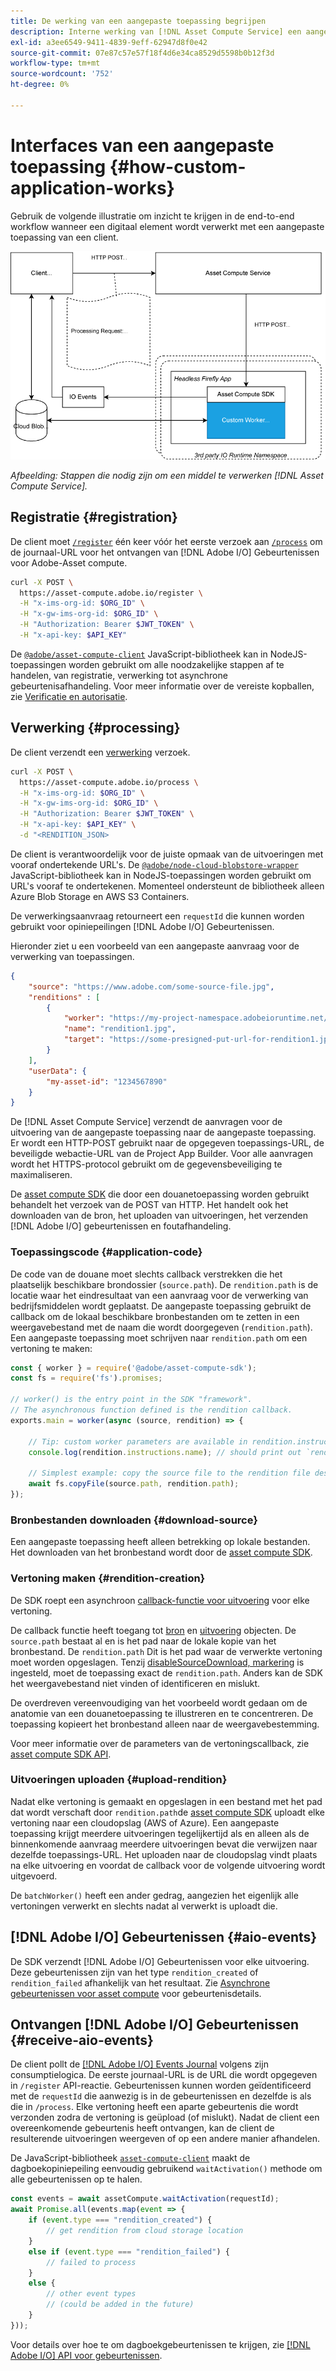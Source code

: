 ```yaml
---
title: De werking van een aangepaste toepassing begrijpen
description: Interne werking van [!DNL Asset Compute Service] een aangepaste toepassing om te begrijpen hoe deze werkt.
exl-id: a3ee6549-9411-4839-9eff-62947d8f0e42
source-git-commit: 07e87c57e57f18f4d6e34ca8529d5598b0b12f3d
workflow-type: tm+mt
source-wordcount: '752'
ht-degree: 0%

---
```


# Interfaces van een aangepaste toepassing {#how-custom-application-works}

Gebruik de volgende illustratie om inzicht te krijgen in de end-to-end workflow wanneer een digitaal element wordt verwerkt met een aangepaste toepassing van een client.

![Aangepaste workflow voor toepassingen](assets/customworker.png)

*Afbeelding: Stappen die nodig zijn om een middel te verwerken [!DNL Asset Compute Service].*

## Registratie {#registration}

De client moet [`/register`](api.md#register) één keer vóór het eerste verzoek aan [`/process`](api.md#process-request) om de journaal-URL voor het ontvangen van [!DNL Adobe I/O] Gebeurtenissen voor Adobe-Asset compute.

```sh
curl -X POST \
  https://asset-compute.adobe.io/register \
  -H "x-ims-org-id: $ORG_ID" \
  -H "x-gw-ims-org-id: $ORG_ID" \
  -H "Authorization: Bearer $JWT_TOKEN" \
  -H "x-api-key: $API_KEY"
```

De [`@adobe/asset-compute-client`](https://github.com/adobe/asset-compute-client#usage) JavaScript-bibliotheek kan in NodeJS-toepassingen worden gebruikt om alle noodzakelijke stappen af te handelen, van registratie, verwerking tot asynchrone gebeurtenisafhandeling. Voor meer informatie over de vereiste kopballen, zie [Verificatie en autorisatie](api.md).

## Verwerking {#processing}

De client verzendt een [verwerking](api.md#process-request) verzoek.

```sh
curl -X POST \
  https://asset-compute.adobe.io/process \
  -H "x-ims-org-id: $ORG_ID" \
  -H "x-gw-ims-org-id: $ORG_ID" \
  -H "Authorization: Bearer $JWT_TOKEN" \
  -H "x-api-key: $API_KEY" \
  -d "<RENDITION_JSON>
```

De client is verantwoordelijk voor de juiste opmaak van de uitvoeringen met vooraf ondertekende URL&#39;s. De [`@adobe/node-cloud-blobstore-wrapper`](https://github.com/adobe/node-cloud-blobstore-wrapper#presigned-urls) JavaScript-bibliotheek kan in NodeJS-toepassingen worden gebruikt om URL&#39;s vooraf te ondertekenen. Momenteel ondersteunt de bibliotheek alleen Azure Blob Storage en AWS S3 Containers.

De verwerkingsaanvraag retourneert een `requestId` die kunnen worden gebruikt voor opiniepeilingen [!DNL Adobe I/O] Gebeurtenissen.

Hieronder ziet u een voorbeeld van een aangepaste aanvraag voor de verwerking van toepassingen.

```json
{
    "source": "https://www.adobe.com/some-source-file.jpg",
    "renditions" : [
        {
            "worker": "https://my-project-namespace.adobeioruntime.net/api/v1/web/my-namespace-version/my-worker",
            "name": "rendition1.jpg",
            "target": "https://some-presigned-put-url-for-rendition1.jpg",
        }
    ],
    "userData": {
        "my-asset-id": "1234567890"
    }
}
```

De [!DNL Asset Compute Service] verzendt de aanvragen voor de uitvoering van de aangepaste toepassing naar de aangepaste toepassing. Er wordt een HTTP-POST gebruikt naar de opgegeven toepassings-URL, de beveiligde webactie-URL van de Project App Builder. Voor alle aanvragen wordt het HTTPS-protocol gebruikt om de gegevensbeveiliging te maximaliseren.

De [asset compute SDK](https://github.com/adobe/asset-compute-sdk#adobe-asset-compute-worker-sdk) die door een douanetoepassing worden gebruikt behandelt het verzoek van de POST van HTTP. Het handelt ook het downloaden van de bron, het uploaden van uitvoeringen, het verzenden [!DNL Adobe I/O] gebeurtenissen en foutafhandeling.

<!-- TBD: Add the application diagram. -->

### Toepassingscode {#application-code}

De code van de douane moet slechts callback verstrekken die het plaatselijk beschikbare brondossier (`source.path`). De `rendition.path` is de locatie waar het eindresultaat van een aanvraag voor de verwerking van bedrijfsmiddelen wordt geplaatst. De aangepaste toepassing gebruikt de callback om de lokaal beschikbare bronbestanden om te zetten in een weergavebestand met de naam die wordt doorgegeven (`rendition.path`). Een aangepaste toepassing moet schrijven naar `rendition.path` om een vertoning te maken:

```javascript
const { worker } = require('@adobe/asset-compute-sdk');
const fs = require('fs').promises;

// worker() is the entry point in the SDK "framework".
// The asynchronous function defined is the rendition callback.
exports.main = worker(async (source, rendition) => {

    // Tip: custom worker parameters are available in rendition.instructions.
    console.log(rendition.instructions.name); // should print out `rendition.jpg`.

    // Simplest example: copy the source file to the rendition file destination so as to transfer the asset as is without processing.
    await fs.copyFile(source.path, rendition.path);
});
```

### Bronbestanden downloaden {#download-source}

Een aangepaste toepassing heeft alleen betrekking op lokale bestanden. Het downloaden van het bronbestand wordt door de [asset compute SDK](https://github.com/adobe/asset-compute-sdk#adobe-asset-compute-worker-sdk).

### Vertoning maken {#rendition-creation}

De SDK roept een asynchroon [callback-functie voor uitvoering](https://github.com/adobe/asset-compute-sdk#rendition-callback-for-worker-required) voor elke vertoning.

De callback functie heeft toegang tot [bron](https://github.com/adobe/asset-compute-sdk#source) en [uitvoering](https://github.com/adobe/asset-compute-sdk#rendition) objecten. De `source.path` bestaat al en is het pad naar de lokale kopie van het bronbestand. De `rendition.path` Dit is het pad waar de verwerkte vertoning moet worden opgeslagen. Tenzij [disableSourceDownload, markering](https://github.com/adobe/asset-compute-sdk#worker-options-optional) is ingesteld, moet de toepassing exact de `rendition.path`. Anders kan de SDK het weergavebestand niet vinden of identificeren en mislukt.

De overdreven vereenvoudiging van het voorbeeld wordt gedaan om de anatomie van een douanetoepassing te illustreren en te concentreren. De toepassing kopieert het bronbestand alleen naar de weergavebestemming.

Voor meer informatie over de parameters van de vertoningscallback, zie [asset compute SDK API](https://github.com/adobe/asset-compute-sdk#api-details).

### Uitvoeringen uploaden {#upload-rendition}

Nadat elke vertoning is gemaakt en opgeslagen in een bestand met het pad dat wordt verschaft door `rendition.path`de [asset compute SDK](https://github.com/adobe/asset-compute-sdk#adobe-asset-compute-worker-sdk) uploadt elke vertoning naar een cloudopslag (AWS of Azure). Een aangepaste toepassing krijgt meerdere uitvoeringen tegelijkertijd als en alleen als de binnenkomende aanvraag meerdere uitvoeringen bevat die verwijzen naar dezelfde toepassings-URL. Het uploaden naar de cloudopslag vindt plaats na elke uitvoering en voordat de callback voor de volgende uitvoering wordt uitgevoerd.

De `batchWorker()` heeft een ander gedrag, aangezien het eigenlijk alle vertoningen verwerkt en slechts nadat al verwerkt is uploadt die.

## [!DNL Adobe I/O] Gebeurtenissen {#aio-events}

De SDK verzendt [!DNL Adobe I/O] Gebeurtenissen voor elke uitvoering. Deze gebeurtenissen zijn van het type `rendition_created` of `rendition_failed` afhankelijk van het resultaat. Zie [Asynchrone gebeurtenissen voor asset compute](api.md#asynchronous-events) voor gebeurtenisdetails.

## Ontvangen [!DNL Adobe I/O] Gebeurtenissen {#receive-aio-events}

De client pollt de [[!DNL Adobe I/O] Events Journal](https://www.adobe.io/apis/experienceplatform/events/ioeventsapi.html#/Journaling) volgens zijn consumptielogica. De eerste journaal-URL is de URL die wordt opgegeven in `/register` API-reactie. Gebeurtenissen kunnen worden geïdentificeerd met de `requestId` die aanwezig is in de gebeurtenissen en dezelfde is als die in `/process`. Elke vertoning heeft een aparte gebeurtenis die wordt verzonden zodra de vertoning is geüpload (of mislukt). Nadat de client een overeenkomende gebeurtenis heeft ontvangen, kan de client de resulterende uitvoeringen weergeven of op een andere manier afhandelen.

De JavaScript-bibliotheek [`asset-compute-client`](https://github.com/adobe/asset-compute-client#usage) maakt de dagboekopiniepeiling eenvoudig gebruikend `waitActivation()` methode om alle gebeurtenissen op te halen.

```javascript
const events = await assetCompute.waitActivation(requestId);
await Promise.all(events.map(event => {
    if (event.type === "rendition_created") {
        // get rendition from cloud storage location
    }
    else if (event.type === "rendition_failed") {
        // failed to process
    }
    else {
        // other event types
        // (could be added in the future)
    }
}));
```

Voor details over hoe te om dagboekgebeurtenissen te krijgen, zie [[!DNL Adobe I/O] API voor gebeurtenissen](https://www.adobe.io/apis/experienceplatform/events/ioeventsapi.html#!adobedocs/adobeio-events/master/events-api-reference.yaml).

<!-- TBD:
* Illustration of the controls/data flow.
* Basic overview, in text and not code, of how an application works.
-->
